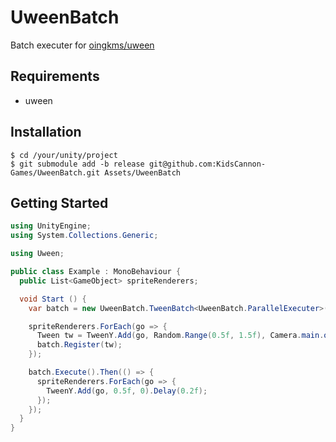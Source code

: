 # UweenBatch

Batch executer for [oingkms/uween](https://github.com/oinkgms/uween)

## Requirements

- uween

## Installation

```
$ cd /your/unity/project
$ git submodule add -b release git@github.com:KidsCannon-Games/UweenBatch.git Assets/UweenBatch
```

## Getting Started

```csharp
using UnityEngine;
using System.Collections.Generic;

using Uween;

public class Example : MonoBehaviour {
  public List<GameObject> spriteRenderers;

  void Start () {
    var batch = new UweenBatch.TweenBatch<UweenBatch.ParallelExecuter>();

    spriteRenderers.ForEach(go => {
      Tween tw = TweenY.Add(go, Random.Range(0.5f, 1.5f), Camera.main.orthographicSize).Delay(Random.Range(0.5f, 1.5f));
      batch.Register(tw);
    });

    batch.Execute().Then(() => {
      spriteRenderers.ForEach(go => {
        TweenY.Add(go, 0.5f, 0).Delay(0.2f);
      });
    });
  }
}
```
